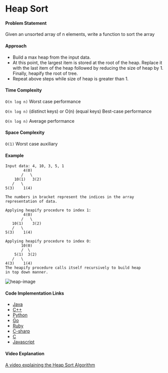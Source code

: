 # Heap Sort

#### Problem Statement

Given an unsorted array of n elements, write a function to sort the array

#### Approach

- Build a max heap from the input data.
- At this point, the largest item is stored at the root of the heap. Replace it with the last item of the heap followed by reducing the size of heap by 1. Finally, heapify the root of tree.
- Repeat above steps while size of heap is greater than 1.

#### Time Complexity

`O(n log n)` Worst case performance

`O(n log n)` (distinct keys)
or O(n) (equal keys) Best-case performance

`O(n log n)` Average performance

#### Space Complexity

`O(1)` Worst case auxiliary

#### Example

```
Input data: 4, 10, 3, 5, 1
        4(0)
       /   \
    10(1)   3(2)
   /   \
5(3)    1(4)

The numbers in bracket represent the indices in the array
representation of data.

Applying heapify procedure to index 1:
        4(0)
       /   \
   10(1)    3(2)
   /   \
5(3)    1(4)

Applying heapify procedure to index 0:
       10(0)
       /  \
    5(1)  3(2)
   /   \
4(3)    1(4)
The heapify procedure calls itself recursively to build heap
in top down manner.
```

![heap-image](https://upload.wikimedia.org/wikipedia/commons/1/1b/Sorting_heapsort_anim.gif "Heap Sort")

#### Code Implementation Links

- [Java](https://github.com/TheAlgorithms/Java/blob/master/Sorts/HeapSort.java)
- [C++](https://github.com/TheAlgorithms/C-Plus-Plus/blob/master/sorting/heap_sort.cpp)
- [Python](https://github.com/TheAlgorithms/Python/blob/master/sorts/heap_sort.py)
- [Go](https://github.com/TheAlgorithms/Go/blob/master/sorts/heapsort.go)
- [Ruby](https://github.com/TheAlgorithms/Ruby/blob/master/sorting/heap_sort.rb)
- [C-sharp](https://github.com/TheAlgorithms/C-Sharp/blob/master/Algorithms/Sorters/Comparison/HeapSorter.cs)
- [C](https://github.com/TheAlgorithms/C/blob/master/sorting/heap_sort.c)
- [Javascript](https://github.com/TheAlgorithms/Javascript/blob/master/Sorts/HeapSort.js)

#### Video Explanation

[A video explaining the Heap Sort Algorithm](https://www.youtube.com/watch?v=MtQL_ll5KhQ)
